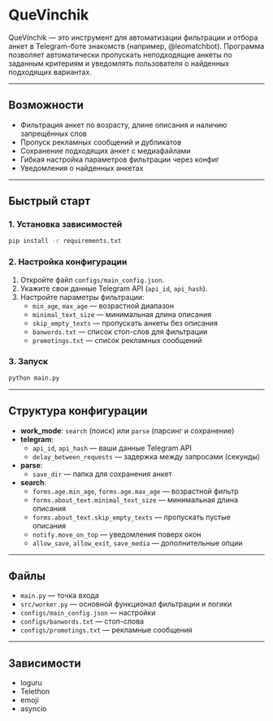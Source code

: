 # QueVinchik

QueVinchik — это инструмент для автоматизации фильтрации и отбора анкет в Telegram-боте знакомств (например, @leomatchbot). Программа позволяет автоматически пропускать неподходящие анкеты по заданным критериям и уведомлять пользователя о найденных подходящих вариантах.

---

## Возможности

- Фильтрация анкет по возрасту, длине описания и наличию запрещённых слов
- Пропуск рекламных сообщений и дубликатов
- Сохранение подходящих анкет с медиафайлами
- Гибкая настройка параметров фильтрации через конфиг
- Уведомления о найденных анкетах

---

## Быстрый старт

### 1. Установка зависимостей

```bash
pip install -r requirements.txt
```

### 2. Настройка конфигурации

1. Откройте файл `configs/main_config.json`.
2. Укажите свои данные Telegram API (`api_id`, `api_hash`).
3. Настройте параметры фильтрации:
   - `min_age`, `max_age` — возрастной диапазон
   - `minimal_text_size` — минимальная длина описания
   - `skip_empty_texts` — пропускать анкеты без описания
   - `banwords.txt` — список стоп-слов для фильтрации
   - `promotings.txt` — список рекламных сообщений

### 3. Запуск

```bash
python main.py
```

---

## Структура конфигурации

- **work_mode**: `search` (поиск) или `parse` (парсинг и сохранение)
- **telegram**:
  - `api_id`, `api_hash` — ваши данные Telegram API
  - `delay_between_requests` — задержка между запросами (секунды)
- **parse**:
  - `save_dir` — папка для сохранения анкет
- **search**:
  - `forms.age.min_age`, `forms.age.max_age` — возрастной фильтр
  - `forms.about_text.minimal_text_size` — минимальная длина описания
  - `forms.about_text.skip_empty_texts` — пропускать пустые описания
  - `notify.move_on_top` — уведомления поверх окон
  - `allow_save`, `allow_exit`, `save_media` — дополнительные опции

---

## Файлы

- `main.py` — точка входа
- `src/worker.py` — основной функционал фильтрации и логики
- `configs/main_config.json` — настройки
- `configs/banwords.txt` — стоп-слова
- `configs/promotings.txt` — рекламные сообщения

---

## Зависимости

- loguru
- Telethon
- emoji
- asyncio
